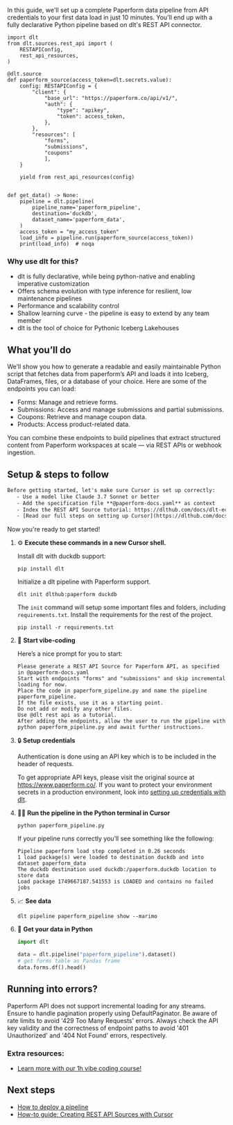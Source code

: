 In this guide, we'll set up a complete Paperform data pipeline from API credentials to your first data load in just 10 minutes. You'll end up with a fully declarative Python pipeline based on dlt's REST API connector.

```python-outcome
import dlt
from dlt.sources.rest_api import (
    RESTAPIConfig,
    rest_api_resources,
)

@dlt.source
def paperform_source(access_token=dlt.secrets.value):
    config: RESTAPIConfig = {
        "client": {
            "base_url": "https://paperform.co/api/v1/",
            "auth": {
                "type": "apikey",
                "token": access_token,
            },
        },
        "resources": [
            "forms",
            "submissions",
            "coupons"
            ],
    }

    yield from rest_api_resources(config)


def get_data() -> None:
    pipeline = dlt.pipeline(
        pipeline_name='paperform_pipeline',
        destination='duckdb',
        dataset_name='paperform_data', 
    )
    access_token = "my_access_token"
    load_info = pipeline.run(paperform_source(access_token))
    print(load_info)  # noqa
```

### Why use dlt for this?

- dlt is fully declarative, while being python-native and enabling imperative customization
- Offers schema evolution with type inference for resilient, low maintenance pipelines
- Performance and scalability control
- Shallow learning curve - the pipeline is easy to extend by any team member
- dlt is the tool of choice for Pythonic Iceberg Lakehouses

## What you’ll do

We’ll show you how to generate a readable and easily maintainable Python script that fetches data from paperform’s API and loads it into Iceberg, DataFrames, files, or a database of your choice. Here are some of the endpoints you can load:

- Forms: Manage and retrieve forms.
- Submissions: Access and manage submissions and partial submissions.
- Coupons: Retrieve and manage coupon data.
- Products: Access product-related data.

You can combine these endpoints to build pipelines that extract structured content from Paperform workspaces at scale — via REST APIs or webhook ingestion.

## Setup & steps to follow

```default
Before getting started, let's make sure Cursor is set up correctly:
   - Use a model like Claude 3.7 Sonnet or better
   - Add the specification file **@paperform-docs.yaml** as context
   - Index the REST API Source tutorial: https://dlthub.com/docs/dlt-ecosystem/verified-sources/rest_api/ and add it to context as **@dlt rest api**
   - [Read our full steps on setting up Cursor](https://dlthub.com/docs/dlt-ecosystem/llm-tooling/cursor-restapi#23-configuring-cursor-with-documentation)
```

Now you're ready to get started! 

1. ⚙️ **Execute these commands in a new Cursor shell.**
    
    Install dlt with duckdb support:
    ```shell
    pip install dlt
    ```

    Initialize a dlt pipeline with Paperform support.
    ```shell
    dlt init dlthub:paperform duckdb
    ```

    The `init` command will setup some important files and folders, including `requirements.txt`. Install the requirements for the rest of the project.
    ```shell
    pip install -r requirements.txt
    ```
    
2. 🤠 **Start vibe-coding**
    
    Here’s a nice prompt for you to start: 
    
    ```prompt
    Please generate a REST API Source for Paperform API, as specified in @paperform-docs.yaml 
    Start with endpoints "forms" and "submissions" and skip incremental loading for now. 
    Place the code in paperform_pipeline.py and name the pipeline paperform_pipeline. 
    If the file exists, use it as a starting point. 
    Do not add or modify any other files. 
    Use @dlt rest api as a tutorial. 
    After adding the endpoints, allow the user to run the pipeline with python paperform_pipeline.py and await further instructions.
    ```

    
3. 🔒 **Setup credentials** 
    
    Authentication is done using an API key which is to be included in the header of requests.
    
    To get appropriate API keys, please visit the original source at https://www.paperform.co/.
    If you want to protect your environment secrets in a production environment, look into [setting up credentials with dlt](https://dlthub.com/docs/walkthroughs/add_credentials).
    
4. 🏃‍♀️ **Run the pipeline in the Python terminal in Cursor**
    
    ```shell
    python paperform_pipeline.py
    ```
    
    If your pipeline runs correctly you’ll see something like the following:
    
    ```shell
    Pipeline paperform load step completed in 0.26 seconds
    1 load package(s) were loaded to destination duckdb and into dataset paperform_data
    The duckdb destination used duckdb:/paperform.duckdb location to store data
    Load package 1749667187.541553 is LOADED and contains no failed jobs
    ```
    
5. 📈 **See data**
    
    ```shell
    dlt pipeline paperform_pipeline show --marimo
    ```
    
6. 🐍 **Get your data in Python**
    
    ```python
    import dlt

   data = dlt.pipeline("paperform_pipeline").dataset()
   # get forms table as Pandas frame
   data.forms.df().head()
    ```

## Running into errors?

Paperform API does not support incremental loading for any streams. Ensure to handle pagination properly using DefaultPaginator. Be aware of rate limits to avoid '429 Too Many Requests' errors. Always check the API key validity and the correctness of endpoint paths to avoid '401 Unauthorized' and '404 Not Found' errors, respectively.

### Extra resources:

- [Learn more with our 1h vibe coding course!](https://www.youtube.com/watch?v=GGid70rnJuM)

## Next steps

- [How to deploy a pipeline](https://dlthub.com/docs/walkthroughs/deploy-a-pipeline)
- [How-to guide: Creating REST API Sources with Cursor](https://dlthub.com/docs/dlt-ecosystem/llm-tooling/cursor-restapi)
